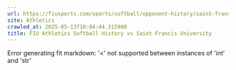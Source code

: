 ```yaml
---
url: https://fiusports.com/sports/softball/opponent-history/saint-francis-university/1575
site: Athletics
crawled_at: 2025-05-13T10:04:44.315900
title: FIU Athletics Softball History vs Saint Francis University
---
```


Error generating fit markdown: '<' not supported between instances of 'int' and 'str'